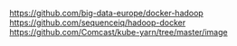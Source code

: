 https://github.com/big-data-europe/docker-hadoop
https://github.com/sequenceiq/hadoop-docker
https://github.com/Comcast/kube-yarn/tree/master/image
